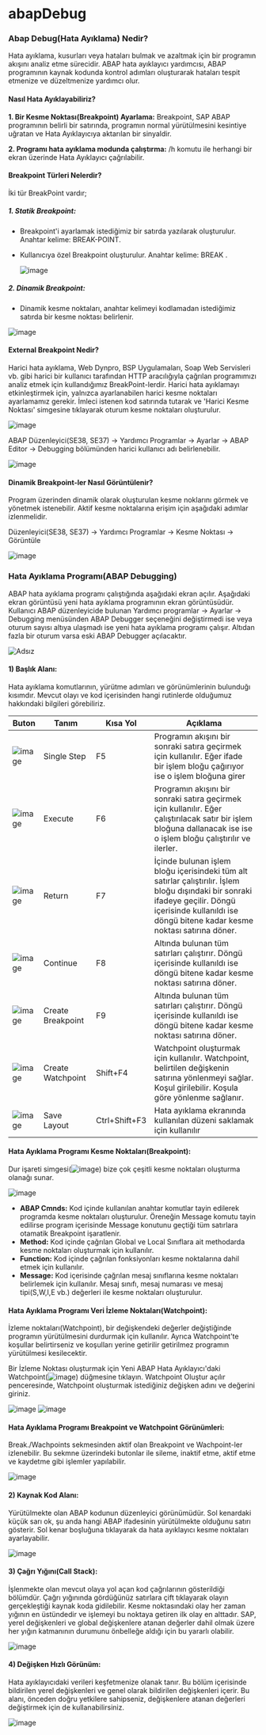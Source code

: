 # abapDebug

### Abap Debug(Hata Ayıklama) Nedir?

Hata ayıklama, kusurları veya hataları bulmak ve azaltmak için bir programın akışını analiz etme sürecidir. ABAP hata ayıklayıcı yardımcısı, ABAP programının kaynak kodunda kontrol adımları oluşturarak hataları tespit etmenize ve düzeltmenize yardımcı olur.

#### Nasıl Hata Ayıklayabiliriz?

**1. Bir Kesme Noktası(Breakpoint) Ayarlama:** Breakpoint, SAP ABAP programının belirli bir satırında, programın normal yürütülmesini kesintiye uğratan ve Hata Ayıklayıcıya aktarılan bir sinyaldir.

**2. Programı hata ayıklama modunda çalıştırma:** /h komutu ile herhangi bir ekran üzerinde Hata Ayıklayıcı çağrılabilir.


#### Breakpoint Türleri Nelerdir?

İki tür BreakPoint vardır;

##### 1. Statik Breakpoint:
- Breakpoint'i ayarlamak istediğimiz bir satırda yazılarak oluşturulur. Anahtar kelime: BREAK-POINT.
- Kullanıcıya özel Breakpoint oluşturulur. Anahtar kelime: BREAK <USERNAME>.

  ![image](https://user-images.githubusercontent.com/26427511/159174222-a8c950c0-eb2a-43ea-95c5-79a316bfebae.png)
  
##### 2. Dinamik Breakpoint:
- Dinamik kesme noktaları, anahtar kelimeyi kodlamadan istediğimiz satırda bir kesme noktası belirlenir. 
  
![image](https://user-images.githubusercontent.com/26427511/159176397-ee75727d-ce6e-43e9-b1d1-a6b87810777d.png)

#### External Breakpoint Nedir?

Harici hata ayıklama, Web Dynpro, BSP Uygulamaları, Soap Web Servisleri vb. gibi harici bir kullanıcı tarafından HTTP aracılığıyla çağrılan programımızı analiz etmek için kullandığımız BreakPoint-lerdir. Harici hata ayıklamayı etkinleştirmek için, yalnızca ayarlanabilen harici kesme noktaları ayarlamamız gerekir. İmleci istenen kod satırında tutarak ve 'Harici Kesme Noktası' simgesine tıklayarak oturum kesme noktaları oluşturulur.
  
![image](https://user-images.githubusercontent.com/26427511/159176653-0a139f8d-76db-4fc6-a7d9-73d801a1e5d8.png)

ABAP Düzenleyici(SE38, SE37) → Yardımcı Programlar → Ayarlar → ABAP Editor → Debugging bölümünden harici kullanıcı adı belirlenebilir.

![image](https://user-images.githubusercontent.com/26427511/159176942-f23c6dc9-eceb-4fa8-827c-10987497264b.png)

  
#### Dinamik Breakpoint-ler Nasıl Görüntülenir?

Program üzerinden dinamik olarak oluşturulan kesme noklarını görmek ve yönetmek istenebilir. Aktif kesme noktalarına erişim için aşağıdaki adımlar izlenmelidir.

Düzenleyici(SE38, SE37) → Yardımcı Programlar → Kesme Noktası → Görüntüle

![image](https://user-images.githubusercontent.com/26427511/159177491-8555ea73-1809-41e9-9b8f-8f1e4226f614.png)
  

### Hata Ayıklama Programı(ABAP Debugging)
  
  ABAP hata ayıklama programı çalıştığında aşağıdaki ekran açılır. Aşağıdaki ekran görüntüsü yeni hata ayıklama programının ekran görüntüsüdür. Kullanıcı ABAP düzenleyicide bulunan Yardımcı programlar  → Ayarlar  → Debugging menüsünden ABAP Debugger seçeneğini değiştirmedi ise veya oturum sayısı altıya ulaşmadı ise yeni hata ayıklama programı çalışır. Altıdan fazla bir oturum varsa eski ABAP Debugger açılacaktır.
 
![Adsız](https://user-images.githubusercontent.com/26427511/159178998-b561cfcb-10c1-4ffa-96ad-f23cfda89f96.png)


#### 1) Başlık Alanı:
  Hata ayıklama komutlarının, yürütme adımları ve görünümlerinin bulunduğı kısımdır. Mevcut olayı ve kod içerisinden hangi rutinlerde olduğumuz hakkındaki bilgileri görebiliriz.

| Buton      | Tanım       | Kısa Yol    | Açıklama    |   
| -----------| ----------- | ----------- | ----------- |
|![image](https://user-images.githubusercontent.com/26427511/159179805-5753a4e1-67eb-41e0-83d3-cd3a51eabd94.png)| Single Step | F5  | Programın akışını bir sonraki satıra geçirmek için kullanılır. Eğer ifade bir işlem bloğu çağırıyor ise o işlem bloğuna girer |
|![image](https://user-images.githubusercontent.com/26427511/159179936-7a8aa509-830d-430b-a063-99af43616fd8.png)| Execute | F6  | Programın akışını bir sonraki satıra geçirmek için kullanılır. Eğer çalıştırılacak satır bir işlem bloğuna dallanacak ise ise o işlem bloğu çalıştırılır ve ilerler. |
|![image](https://user-images.githubusercontent.com/26427511/159181392-b6fa23bd-80a3-4242-96f4-949f3e4e312e.png)| Return | F7  | İçinde bulunan işlem bloğu içerisindeki tüm alt satırlar çalıştırılır. İşlem bloğu dışındaki bir sonraki ifadeye geçilir. Döngü içerisinde kullanıldı ise döngü bitene kadar kesme noktası satırına döner. |
|![image](https://user-images.githubusercontent.com/26427511/159182042-a9d31bb6-6d00-4e00-bdec-78c2a0b2213d.png)| Continue | F8 | Altında bulunan tüm satırları çalıştırır. Döngü içerisinde kullanıldı ise döngü bitene kadar kesme noktası satırına döner. |
|![image](https://user-images.githubusercontent.com/26427511/159182736-c488d148-8886-4dab-b5be-7ec32f260dd0.png)| Create Breakpoint | F9 | Altında bulunan tüm satırları çalıştırır. Döngü içerisinde kullanıldı ise döngü bitene kadar kesme noktası satırına döner. |
|![image](https://user-images.githubusercontent.com/26427511/159183696-0b1dbcea-f985-43c2-a2ba-60ac93132000.png)| Create Watchpoint | Shift+F4 | Watchpoint oluşturmak için kullanılır. Watchpoint, belirtilen değişkenin satırına yönlenmeyi sağlar. Koşul girilebilir. Koşula göre yönlenme sağlanır. |
|![image](https://user-images.githubusercontent.com/26427511/159183653-3d95196e-2458-4f73-ad52-290409aa1798.png)| Save Layout | Ctrl+Shift+F3 |Hata ayıklama ekranında kullanılan düzeni saklamak için kullanılır |

  
#### Hata Ayıklama Programı Kesme Noktaları(Breakpoint):
  
 Dur işareti simgesi(![image](https://user-images.githubusercontent.com/26427511/159182736-c488d148-8886-4dab-b5be-7ec32f260dd0.png)) bize çok çeşitli kesme noktaları oluşturma olanağı sunar.

![image](https://user-images.githubusercontent.com/26427511/159184747-af04e24a-89fb-442e-bdd2-01b685add79c.png)

- **ABAP Cmnds:** Kod içinde kullanılan anahtar komutlar tayin edilerek programda kesme noktaları oluşturulur. Öreneğin Message komutu tayin edilirse program içerisinde Message konutunu geçtiği tüm satırlara otamatik Breakpoint işaratlenir. 
- **Method:** Kod içinde çağrılan Global ve Local Sınıflara ait methodarda kesme noktaları oluşturmak için kullanılır.
- **Function:** Kod içinde çağrılan fonksiyonları kesme noktalarına dahil etmek için kullanılır.
- **Message:** Kod içerisinde çağrılan mesaj sınıflarına kesme noktaları belirlemek için kullanılır. Mesaj sınıfı, mesaj numarası ve mesaj tipi(S,W,I,E vb.) değerleri ile kesme noktaları oluşturulur.
 
#### Hata Ayıklama Programı Veri İzleme Noktaları(Watchpoint):
  
İzleme noktaları(Watchpoint), bir değişkendeki değerler değiştiğinde programın yürütülmesini durdurmak için kullanılır. Ayrıca Watchpoint'te koşullar belirtirseniz ve koşulları yerine getirilir getirilmez programın yürütülmesi kesilecektir.
  
Bir İzleme Noktası oluşturmak için Yeni ABAP Hata Ayıklayıcı'daki Watchpoint(![image](https://user-images.githubusercontent.com/26427511/159183696-0b1dbcea-f985-43c2-a2ba-60ac93132000.png)) düğmesine tıklayın. Watchpoint Oluştur açılır penceresinde, Watchpoint oluşturmak istediğiniz değişken adını ve değerini giriniz.

![image](https://user-images.githubusercontent.com/26427511/159186295-db83c83a-9aa6-41d0-a060-cfa494d4626e.png)
![image](https://user-images.githubusercontent.com/26427511/159186420-745de0da-4ebf-4720-b80e-e8ba4529bde2.png)
  
#### Hata Ayıklama Programı Breakpoint ve Watchpoint Görünümleri:
  
Break./Wachpoints sekmesinden aktif olan Breakpoint ve Wachpoint-ler izlenebilir. Bu sekmne üzerindeki butonlar ile sileme, inaktif etme, aktif etme ve kaydetme gibi işlemler yapılabilir.

![image](https://user-images.githubusercontent.com/26427511/159187242-a9daa3f8-6c1f-4df5-a20f-359a8c07d8e0.png)

  
#### 2) Kaynak Kod Alanı:
  Yürütülmekte olan ABAP kodunun düzenleyici görünümüdür. Sol kenardaki küçük sarı ok, şu anda hangi ABAP ifadesinin yürütülmekte olduğunu satırı gösterir. Sol kenar boşluğuna tıklayarak da hata ayıklayıcı kesme noktaları ayarlayabilir.

![image](https://user-images.githubusercontent.com/26427511/159188154-5e160a75-92a5-4b6a-b6fc-55cbf4f1e84b.png)


#### 3) Çağrı Yığını(Call Stack):
  İşlenmekte olan mevcut olaya yol açan kod çağrılarının gösterildiği bölümdür. Çağrı yığınında gördüğünüz satırlara çift tıklayarak olayın gerçekleştiği kaynak koda gidilebilir. Kesme noktasındaki olay her zaman yığının en üstündedir ve işlemeyi bu noktaya getiren ilk olay en alttadır. SAP, yerel değişkenleri ve global değişkenlere atanan değerler dahil olmak üzere her yığın katmanının durumunu önbelleğe aldığı için bu yararlı olabilir.

![image](https://user-images.githubusercontent.com/26427511/159188345-5c07c03d-7325-45f3-b1ea-c05683dbee8d.png)

  
#### 4) Değişken Hızlı Görünüm:
  Hata ayıklayıcıdaki verileri keşfetmenize olanak tanır. Bu bölüm içerisinde bildirilen yerel değişkenleri ve genel olarak bildirilen değişkenleri içerir. Bu alanı, önceden doğru yetkilere sahipseniz, değişkenlere atanan değerleri değiştirmek için de kullanabilirsiniz.
  
![image](https://user-images.githubusercontent.com/26427511/159188524-94841168-afd0-4ec1-8575-29a5e459cb7d.png) 

 




  

  







